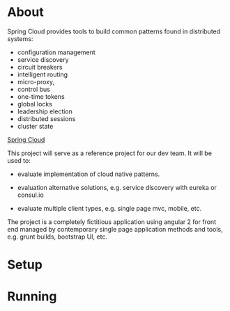# About

Spring Cloud provides tools to build common patterns found in 
distributed systems:
 
- configuration management
- service discovery
- circuit breakers
- intelligent routing
- micro-proxy, 
- control bus
- one-time tokens
- global locks
- leadership election
- distributed sessions
- cluster state

[Spring Cloud](http://projects.spring.io/spring-cloud/spring-cloud.html)

This project will serve as a reference project for our dev team. It will be used to:

- evaluate implementation of cloud native patterns.

- evaluation alternative solutions, e.g. service discovery with eureka or consul.io

- evaluate multiple client types, e.g. single page mvc, mobile, etc.

The project is a completely fictitious application using angular 2 for front end managed
by contemporary single page application methods and tools, e.g. grunt builds, bootstrap UI, etc.

# Setup



# Running




 